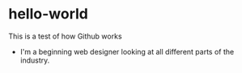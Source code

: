 # hello-world
This is a test of how Github works

* I'm a beginning web designer looking at all different parts of the industry. 
